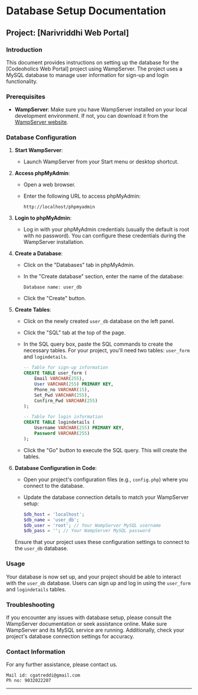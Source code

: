 # Database Setup Documentation

## Project: [Narivriddhi Web Portal]

### Introduction

This document provides instructions on setting up the database for the [Codeoholics Web Portal] project using WampServer. The project uses a MySQL database to manage user information for sign-up and login functionality.

### Prerequisites

- **WampServer**: Make sure you have WampServer installed on your local development environment. If not, you can download it from the [WampServer website](https://www.wampserver.com/).

### Database Configuration

1. **Start WampServer**:

   - Launch WampServer from your Start menu or desktop shortcut.

2. **Access phpMyAdmin**:

   - Open a web browser.
   - Enter the following URL to access phpMyAdmin:

     ```
     http://localhost/phpmyadmin
     ```

3. **Login to phpMyAdmin**:

   - Log in with your phpMyAdmin credentials (usually the default is root with no password). You can configure these credentials during the WampServer installation.

4. **Create a Database**:

   - Click on the "Databases" tab in phpMyAdmin.
   - In the "Create database" section, enter the name of the database:

     ```
     Database name: user_db
     ```

   - Click the "Create" button.

5. **Create Tables**:

   - Click on the newly created `user_db` database on the left panel.
   - Click the "SQL" tab at the top of the page.

   - In the SQL query box, paste the SQL commands to create the necessary tables. For your project, you'll need two tables: `user_form` and `logindetails`.

     ```sql
     -- Table for sign-up information
     CREATE TABLE user_form (
         Email VARCHAR(255),
         User VARCHAR(255) PRIMARY KEY,
         Phone_no VARCHAR(15),
         Set_Pwd VARCHAR(255),
         Confirm_Pwd VARCHAR(255)
     );

     -- Table for login information
     CREATE TABLE logindetails (
         Username VARCHAR(255) PRIMARY KEY,
         Password VARCHAR(255)
     );
     ```

   - Click the "Go" button to execute the SQL query. This will create the tables.

6. **Database Configuration in Code**:

   - Open your project's configuration files (e.g., `config.php`) where you connect to the database.
   - Update the database connection details to match your WampServer setup:

     ```php
     $db_host = 'localhost';
     $db_name = 'user_db';
     $db_user = 'root'; // Your WampServer MySQL username
     $db_pass = ''; // Your WampServer MySQL password
     ```

   Ensure that your project uses these configuration settings to connect to the `user_db` database.

### Usage

Your database is now set up, and your project should be able to interact with the `user_db` database. Users can sign up and log in using the `user_form` and `logindetails` tables.

### Troubleshooting

If you encounter any issues with database setup, please consult the WampServer documentation or seek assistance online. Make sure WampServer and its MySQL service are running. Additionally, check your project's database connection settings for accuracy.

### Contact Information

For any further assistance, please contact us.
```
Mail id: cgatreddi@gmail.com
Ph no: 9032022207
```
---
